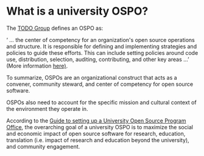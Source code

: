 # What is a university OSPO?


The [TODO Group](https://todogroup.org/resources/glossary/) defines an OSPO as:

‘ … the center of competency for an organization's open source operations and structure. It is responsible for defining and implementing strategies and policies to guide these efforts. This can include setting policies around code use, distribution, selection, auditing, contributing, and other key areas …’ (More information [here)](https://ospoglossary.todogroup.org/ospo-definition/).

To summarize, OSPOs are an organizational construct that acts as a convener, community steward, and center of competency for open source software.

OSPOs also need to account for the specific mission and cultural context of the environment they operate in.

According to the [Guide to setting up a University Open Source Program Office](https://ospoplusplus.org/resource/guide-to-set-up-a-university-open-source-programs-office/), the overarching goal of a university OSPO is to maximize the social and economic impact of open source software for research, education, translation (i.e. impact of research and education beyond the university), and community engagement.

